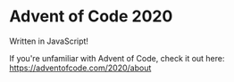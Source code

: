 # Advent of Code 2020

Written in JavaScript!

If you're unfamiliar with Advent of Code, check it out here: https://adventofcode.com/2020/about
